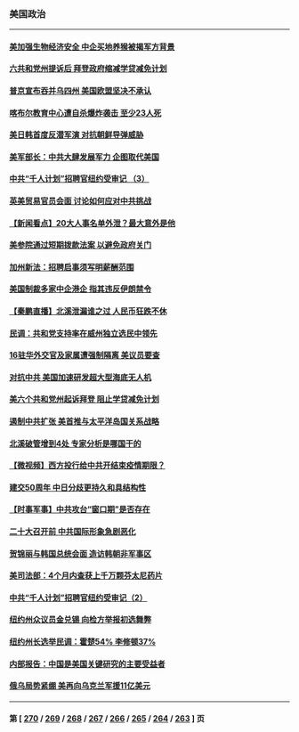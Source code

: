 ### 美国政治
---
#### [美加强生物经济安全 中企买地养猴被揭军方背景](../../pages/ncid1078159/n13836141.md) 
#### [六共和党州提诉后 拜登政府缩减学贷减免计划](../../pages/ncid1078159/n13836169.md) 
#### [普京宣布吞并乌四州 美国欧盟坚决不承认](../../pages/ncid1078159/n13836171.md) 
#### [喀布尔教育中心遭自杀爆炸袭击 至少23人死](../../pages/ncid1078159/n13836144.md) 
#### [美日韩首度反潜军演 对抗朝鲜导弹威胁](../../pages/ncid1078159/n13836120.md) 
#### [美军部长：中共大肆发展军力 企图取代美国](../../pages/ncid1078159/n13836032.md) 
#### [中共“千人计划”招聘官纽约受审记 （3）](../../pages/ncid1078159/n13835934.md) 
#### [英美贸易官员会面 讨论如何应对中共挑战](../../pages/ncid1078159/n13835855.md) 
#### [【新闻看点】20大人事名单外泄？最大意外是他](../../pages/ncid1078159/n13835496.md) 
#### [美参院通过短期拨款法案 以避免政府关门](../../pages/ncid1078159/n13835685.md) 
#### [加州新法：招聘启事须写明薪酬范围](../../pages/ncid1078159/n13835707.md) 
#### [美国制裁多家中企港企 指其违反伊朗禁令](../../pages/ncid1078159/n13835673.md) 
#### [【秦鹏直播】北溪泄漏谁之过 人民币狂跌不休](../../pages/ncid1078159/n13835698.md) 
#### [民调：共和党支持率在威州独立选民中领先](../../pages/ncid1078159/n13835571.md) 
#### [16驻华外交官及家属遭强制隔离 美议员要查](../../pages/ncid1078159/n13835668.md) 
#### [对抗中共 美国加速研发超大型海底无人机](../../pages/ncid1078159/n13835644.md) 
#### [美六个共和党州起诉拜登 阻止学贷减免计划](../../pages/ncid1078159/n13835617.md) 
#### [遏制中共扩张 美首推与太平洋岛国关系战略](../../pages/ncid1078159/n13835479.md) 
#### [北溪破管增到4处 专家分析是哪国干的](../../pages/ncid1078159/n13835543.md) 
#### [【微视频】西方投行给中共开结束疫情期限？](../../pages/ncid1078159/n13834827.md) 
#### [建交50周年 中日分歧更持久和具结构性](../../pages/ncid1078159/n13835405.md) 
#### [【时事军事】中共攻台“窗口期”是否存在](../../pages/ncid1078159/n13835095.md) 
#### [二十大召开前 中共国际形象急剧恶化](../../pages/ncid1078159/n13835240.md) 
#### [贺锦丽与韩国总统会面 造访韩朝非军事区](../../pages/ncid1078159/n13835204.md) 
#### [美司法部：4个月内查获上千万颗芬太尼药片](../../pages/ncid1078159/n13835129.md) 
#### [中共“千人计划”招聘官纽约受审记（2）](../../pages/ncid1078159/n13835044.md) 
#### [纽约州众议员金兑锡 向检方举报初选舞弊](../../pages/ncid1078159/n13835039.md) 
#### [纽约州长选举民调：霍楚54% 李修顿37%](../../pages/ncid1078159/n13835001.md) 
#### [内部报告：中国是美国关键研究的主要受益者](../../pages/ncid1078159/n13834984.md) 
#### [俄乌局势紧绷 美再向乌克兰军援11亿美元](../../pages/ncid1078159/n13834765.md) 

---
#### 第 [ [270](./270.md) / [269](./269.md) / [268](./268.md) / [267](./267.md) / [266](./266.md) / [265](./265.md) / [264](./264.md) / [263](./263.md) ] 页
